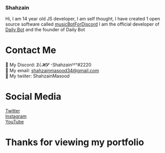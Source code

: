 ### Shahzain
Hi, I am 14 year old JS developer, I am self thought, I have created 1 open source software called [musicBotForDiscord](https://github.com/shahzain345/musicBotForDiscord) 
I am the official developer of [Daily Bot](http://dailybot.ml) and the founder of Daily Bot
# Contact Me
💬 My Discord: Z̶╎𝓗𝓢⠐Shahzainᴰᴱᵛ#2220</br>
💬 My email: shahzainmasood34@gmail.com</br>
💬 My twiiter: ShahzainMasood</br>
# Social Media
[Twitter](https://twitter.com/ShahzainMasood)</br>
[Instagram](https://www.instagram.com/shahzain.masood)</br>
[YouTube](https://www.youtube.com/channel/UCcvmpxY8GTuqcfpwZmvuTTg)</br>
# Thanks for viewing my portfolio
